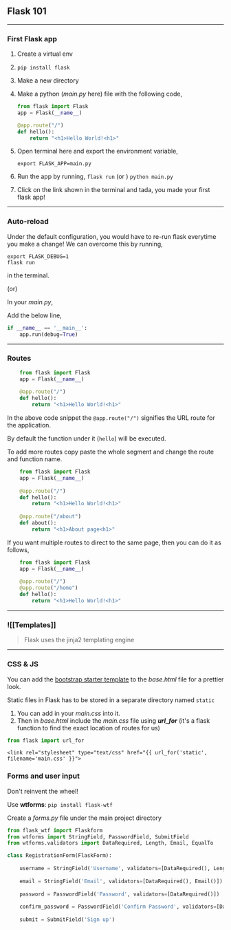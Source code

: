 ## Flask 101
---
### First Flask app

1. Create a virtual env
2. `pip install flask`
3. Make a new directory
4. Make a python (*main.py* here) file with the following code,
	```python
	from flask import Flask  
	app = Flask(__name__) 		 
	
	@app.route("/")  
	def hello():  
    	return "<h1>Hello World!<h1>"
	```
5. Open terminal here and export the environment variable,
	```shell
	export FLASK_APP=main.py
	```
6. Run the app by running, `flask run` (or ) `python main.py`
	

8. Click on the link shown in the terminal and tada, you made your first flask app!

---

### Auto-reload

Under the default configuration, you would have to re-run flask everytime you make a change! We can overcome this by running,
```shell
export FLASK_DEBUG=1
flask run
```
in the terminal.

(or)

In your _main.py_,

Add the below line,

```python
if __name__ == '__main__':
	app.run(debug=True)
```

---

### Routes

```python
	from flask import Flask  
	app = Flask(__name__) 		 
	
	@app.route("/")  
	def hello():  
    	return "<h1>Hello World!<h1>"
```

In the above code snippet the `@app.route("/")` signifies the URL route for the application.

By default the function under it (`hello`) will be executed.

To add more routes copy paste the whole segment and change the route and function name.

```python
	from flask import Flask  
	app = Flask(__name__) 		 
	
	@app.route("/")  
	def hello():  
    	return "<h1>Hello World!<h1>"
		
	@app.route("/about")  
	def about():  
    	return "<h1>About page<h1>"
```

If you want multiple routes to direct to the same page, then you can do it as follows,

```python
	from flask import Flask  
	app = Flask(__name__) 		 
	
	@app.route("/")  
	@app.route("/home")
	def hello():  
    	return "<h1>Hello World!<h1>"
```

---

### ![[Templates]]

> Flask uses the jinja2 templating engine

---

### CSS & JS

You can add the [bootstrap starter template](https://getbootstrap.com/docs/4.3/getting-started/introduction/) to the _base.html_ file for a prettier look.

Static files in Flask has to be stored in a separate directory named `static`

1. You can add in your _main.css_ into it.
2. Then in _base.html_ include the _main.css_ file using ___url_for___ (it's a flask function to find the exact location of routes for us)

```python
from flask import url_for
```

```
<link rel="stylesheet" type="text/css" href="{{ url_for('static', filename='main.css' }}">
```

### Forms and user input

Don't reinvent the wheel!

Use __wtforms__: `pip install flask-wtf`

Create a _forms.py_ file under the main project directory

```python
from flask_wtf import Flaskform
from wtforms import StringField, PasswordField, SubmitField
from wtforms.validators import DataRequired, Length, Email, EqualTo

class RegistrationForm(FlaskForm):
	
	username = StringField('Username', validators=[DataRequired(), Length(min=2, max=20)])
	
	email = StringField('Email', validators=[DataRequired(), Email()])
	
	password = PasswordField('Password', validators=[DataRequired()])
		
	confirm_password = PasswordField('Confirm Password', validators=[DataRequired(), EqualTo('password')])
	
	submit = SubmitField('Sign up')
	
	
```